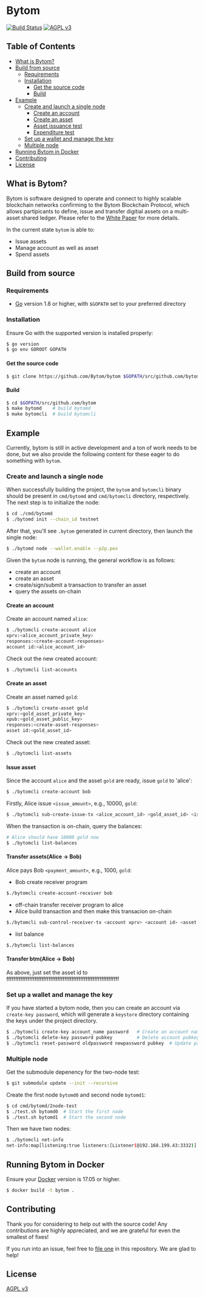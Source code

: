 Bytom
=====
[![Build Status](https://travis-ci.org/Bytom/bytom.svg)](https://travis-ci.org/Bytom/bytom)
[![AGPL v3](https://img.shields.io/badge/license-AGPL%20v3-brightgreen.svg)](./LICENSE)

## Table of Contents
<!-- vim-markdown-toc GFM -->

* [What is Bytom?](#what-is-bytom)
* [Build from source](#build-from-source)
  * [Requirements](#requirements)
  * [Installation](#installation)
    * [Get the source code](#get-the-source-code)
    * [Build](#build)
* [Example](#example)
  * [Create and launch a single node](#create-and-launch-a-single-node)
    * [Create an account](#create-an-account)
    * [Create an asset](#create-an-asset)
    * [Asset issuance test](#asset-issuance-test)
    * [Expenditure test](#expenditure-test)
  * [Set up a wallet and manage the key](#set-up-a-wallet-and-manage-the-key)
  * [Multiple node](#multiple-node)
* [Running Bytom in Docker](#running-bytom-in-docker)
* [Contributing](#contributing)
* [License](#license)

<!-- vim-markdown-toc -->

## What is Bytom?

Bytom is software designed to operate and connect to highly scalable blockchain networks confirming to the Bytom Blockchain Protocol, which allows partipicants to define, issue and transfer digitial assets on a multi-asset shared ledger. Please refer to the [White Paper](https://github.com/Bytom/wiki/blob/master/White-Paper/%E6%AF%94%E5%8E%9F%E9%93%BE%E6%8A%80%E6%9C%AF%E7%99%BD%E7%9A%AE%E4%B9%A6-%E8%8B%B1%E6%96%87%E7%89%88.md) for more details.

In the current state `bytom` is able to:

- Issue assets
- Manage account as well as asset
- Spend assets

## Build from source

### Requirements

- [Go](https://golang.org/doc/install) version 1.8 or higher, with `$GOPATH` set to your preferred directory

### Installation

Ensure Go with the supported version is installed properly:

```bash
$ go version
$ go env GOROOT GOPATH
```

#### Get the source code

``` bash
$ git clone https://github.com/Bytom/bytom $GOPATH/src/github.com/bytom
```

#### Build

``` bash
$ cd $GOPATH/src/github.com/bytom
$ make bytomd    # build bytomd
$ make bytomcli  # build bytomcli
```

## Example

Currently, bytom is still in active development and a ton of work needs to be done, but we also provide the following content for these eager to do something with `bytom`.

### Create and launch a single node

When successfully building the project, the `bytom` and `bytomcli` binary should be present in `cmd/bytomd` and `cmd/bytomcli` directory, respectively. The next step is to initialize the node:

```bash
$ cd ./cmd/bytomd
$ ./bytomd init --chain_id testnet
```

After that, you'll see `.bytom` generated in current directory, then launch the single node:

``` bash
$ ./bytomd node --wallet.enable --p2p.pex
```

Given the `bytom` node is running, the general workflow is as follows:

- create an account
- create an asset
- create/sign/submit a transaction to transfer an asset
- query the assets on-chain


#### Create an account

Create an account named `alice`:

```bash
$ ./bytomcli create-account alice
xprv:<alice_account_private_key>
responses:<create-account-responses>
account id:<alice_account_id>
```

Check out the new created account:

```bash
$ ./bytomcli list-accounts
```

#### Create an asset

Create an asset named `gold`:

```bash
$ ./bytomcli create-asset gold
xprv:<gold_asset_private_key>
xpub:<gold_asset_public_key>
responses:<create-asset-responses>
asset id:<gold_asset_id>
```

Check out the new created asset:

```bash
$ ./bytomcli list-assets
```

#### Issue asset

Since the account `alice` and the asset `gold` are ready, issue `gold` to 'alice':

```bash
$ ./bytomcli create-account bob
```

Firstly, Alice issue `<issue_amount>`, e.g., 10000, `gold`:

```bash
$ ./bytomcli sub-create-issue-tx <alice_account_id> <gold_asset_id> <issue amount> <gold_asset_private_key> <account_private_key>
```

When the transaction is on-chain, query the balances:

```bash
# Alice should have 10000 gold now
$ ./bytomcli list-balances
```

#### Transfer assets(Alice -> Bob)

Alice pays Bob `<payment_amount>`, e.g., 1000, `gold`:
- Bob create receiver program
```bash
$./bytomcli create-account-receiver bob 
```
- off-chain transfer receiver program to alice
- Alice build transaction and then make this transacion on-chain
```bash
$./bytomcli sub-control-receiver-tx <account xprv> <account id> <asset id> <spend amount> <control_program>
```
- list balance
```bash
$./bytomcli list-balances
```

#### Transfer btm(Alice -> Bob)
As above, just set the asset id to ffffffffffffffffffffffffffffffffffffffffffffffffffffffffffffffff

### Set up a wallet and manage the key

If you have started a bytom node, then you can create an account via `create-key password`, which will generate a `keystore` directory containing the keys under the project directory.

```bash
$ ./bytomcli create-key account_name password   # Create an account named account_name using password
$ ./bytomcli delete-key password pubkey         # Delete account pubkey
$ ./bytomcli reset-password oldpassword newpassword pubkey  # Update password
```

### Multiple node

Get the submodule depenency for the two-node test:

```bash
$ git submodule update --init --recursive
```

Create the first node `bytomd0` and second node `bytomd1`:

```bash
$ cd cmd/bytomd/2node-test
$ ./test.sh bytomd0  # Start the first node
$ ./test.sh bytomd1  # Start the second node
```

Then we have two nodes:

```bash
$ ./bytomcli net-info
net-info:map[listening:true listeners:[Listener(@192.168.199.43:3332)] peers:[map[node_info:map[listen_addr:192.168.199.43:3333 version:0.1.2 other:[wire_version=0.6.2 p2p_version=0.5.0] pub_key:D6B76D1B4E9D7E4D81BA5FAAE9359302446488495A29D7E70AF84CDFEA186D66 moniker:anonymous network:bytom remote_addr:127.0.0.1:51036] is_outbound:false connection_status:map[RecvMonitor:map[Start:2017-10-30T13:45:47.18+08:00 Bytes:425130 AvgRate:27010 Progress:0 Active:true Idle:1.04e+09 Samples:42 InstRate:4591 CurRate:3540 PeakRate:114908 BytesRem:0 TimeRem:0 Duration:1.574e+10] Channels:[map[RecentlySent:5332 ID:64 SendQueueCapacity:100 SendQueueSize:0 Priority:5]] SendMonitor:map[Active:true Idle:1.24e+09 Bytes:16240 Samples:41 CurRate:125 AvgRate:1032 Progress:0 Start:2017-10-30T13:45:47.18+08:00 Duration:1.574e+10 InstRate:147 PeakRate:4375 BytesRem:0 TimeRem:0]]]]]
```

## Running Bytom in Docker

Ensure your [Docker](https://www.docker.com/) version is 17.05 or higher.

```bash
$ docker build -t bytom .
```

## Contributing

Thank you for considering to help out with the source code! Any contributions are highly appreciated, and we are grateful for even the smallest of fixes!

If you run into an issue, feel free to [file one](https://github.com/Bytom/bytom/issues/) in this repository. We are glad to help!

## License

[AGPL v3](./LICENSE)
